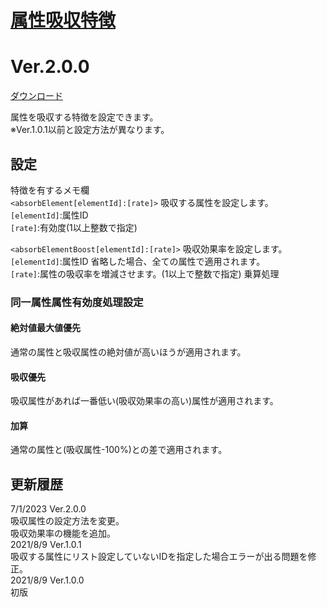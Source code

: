 # [属性吸収特徴](https://raw.githubusercontent.com/nuun888/MZ/master/NUUN_ElementAbsorb.js)
# Ver.2.0.0
[ダウンロード](https://raw.githubusercontent.com/nuun888/MZ/master/NUUN_ElementAbsorb.js)  

属性を吸収する特徴を設定できます。  
※Ver.1.0.1以前と設定方法が異なります。  

## 設定
特徴を有するメモ欄  
`<absorbElement[elementId]:[rate]>` 吸収する属性を設定します。  
`[elementId]`:属性ID  
`[rate]`:有効度(1以上整数で指定)  

`<absorbElementBoost[elementId]:[rate]>` 吸収効果率を設定します。  
`[elementId]`:属性ID 省略した場合、全ての属性で適用されます。  
`[rate]`:属性の吸収率を増減させます。(1以上で整数で指定) 乗算処理  

### 同一属性属性有効度処理設定
#### 絶対値最大値優先
通常の属性と吸収属性の絶対値が高いほうが適用されます。  
#### 吸収優先
吸収属性があれば一番低い(吸収効果率の高い)属性が適用されます。  
#### 加算
通常の属性と(吸収属性-100%)との差で適用されます。  

## 更新履歴
7/1/2023 Ver.2.0.0  
吸収属性の設定方法を変更。  
吸収効果率の機能を追加。  
2021/8/9 Ver.1.0.1  
吸収する属性にリスト設定していないIDを指定した場合エラーが出る問題を修正。  
2021/8/9 Ver.1.0.0  
初版  
